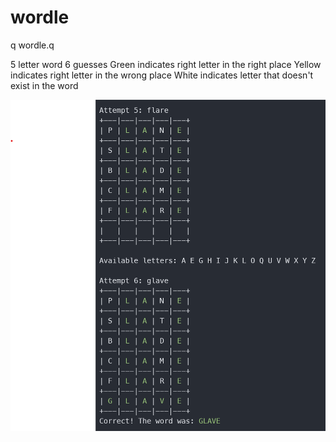 # wordle
q wordle.q

5 letter word
6 guesses
Green indicates right letter in the right place
Yellow indicates right letter in the wrong place
White indicates letter that doesn't exist in the word

![Wordle](wordle.png "Wordle")
